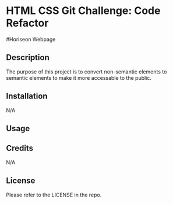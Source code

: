 # HTML CSS Git Challenge: Code Refactor
#Horiseon Webpage

## Description


The purpose of this project is to convert non-semantic elements to semantic elements to make it more accessable to the public.

## Installation

N/A

## Usage


## Credits

N/A


## License

Please refer to the LICENSE in the repo.